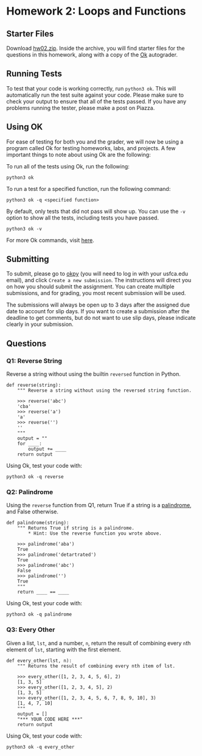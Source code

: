 # Homework 2: Loops and Functions

## Starter Files
Download [hw02.zip](https://github.com/david-yan/CS110_starter_code/blob/master/hw02.zip?raw=true). Inside the archive,
you will find starter files for the questions in this homework, along with a copy of the [Ok](https://cs61a.org/lab/lab01/ok)
autograder.

## Running Tests
To test that your code is working correctly, run `python3 ok`. This will automatically run the test suite against your code.
Please make sure to check your output to ensure that all of the tests passed. If you have any problems running the tester,
please make a post on Piazza.

## Using OK
For ease of testing for both you and the grader, we will now be using a program called Ok for testing homeworks, labs, and
projects. A few important things to note about using Ok are the following:

To run all of the tests using Ok, run the following:
```
python3 ok
```

To run a test for a specified function, run the following command:
```
python3 ok -q <specified function>
```

By default, only tests that did not pass will show up. You can use the `-v` option to show all the tests, including tests
you have passed.
```
python3 ok -v
```

For more Ok commands, visit [here](https://cal-cs-61a-staff.github.io/ok-help/).

## Submitting
To submit, please go to [okpy](https://okpy.org/usf/cs110/sp20/hw02/) (you will need to log in with your usfca.edu email),
and click `Create a new submission`. The instructions will direct you on how you should submit the assignment. You can create
multiple submissions, and for grading, you most recent submission will be used.

The submissions will always be open up to 3 days after the assigned due date to account for slip days. If you want to create
a submission after the deadline to get comments, but do not want to use slip days, please indicate clearly in your submission.

## Questions

### Q1: Reverse String
Reverse a string without using the builtin `reversed` function in Python.
```
def reverse(string):
    """ Reverse a string without using the reversed string function.

    >>> reverse('abc')
    'cba'
    >>> reverse('a')
    'a'
    >>> reverse('')
    ''
    """
    output = ""
    for ____:
        output += ____
    return output
```
Using Ok, test your code with:
```
python3 ok -q reverse
```

### Q2: Palindrome
Using the `reverse` function from Q1, return True if a string is a [palindrome](https://en.wikipedia.org/wiki/Palindrome),
and False otherwise.
```
def palindrome(string):
    """ Returns True if string is a palindrome.
        * Hint: Use the reverse function you wrote above.

    >>> palindrome('aba')
    True
    >>> palindrome('detartrated')
    True
    >>> palindrome('abc')
    False
    >>> palindrome('')
    True
    """
    return ____ == ____
```
Using Ok, test your code with:
```
python3 ok -q palindrome
```

### Q3: Every Other
Given a list, `lst`, and a number, `n`, return the result of combining every `n`th element of `lst`, starting with the
first element. 
```
def every_other(lst, n):
    """ Returns the result of combining every nth item of lst.

    >>> every_other([1, 2, 3, 4, 5, 6], 2)
    [1, 3, 5]
    >>> every_other([1, 2, 3, 4, 5], 2)
    [1, 3, 5]
    >>> every_other([1, 2, 3, 4, 5, 6, 7, 8, 9, 10], 3)
    [1, 4, 7, 10]
    """
    output = []
    "*** YOUR CODE HERE ***"
    return output
```
Using Ok, test your code with:
```
python3 ok -q every_other
```
